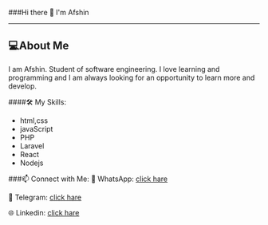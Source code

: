###Hi there 👋 I'm Afshin

------------

## 💻About Me
I am Afshin. Student of software engineering. I love learning and programming and I am always looking for an opportunity to learn more and develop.

####🛠 My Skills:
- html,css
- javaScript
- PHP
- Laravel
- React
- Nodejs

###📫  Connect with Me:
💬 WhatsApp: [click hare](https://api.whatsapp.com/send?phone=989051336889 "click hare")

📲 Telegram: [click hare](https://t.me/afsh7n "click hare")

🌐 Linkedin: [click hare](https://www.linkedin.com/in/afsh7n/ "click hare")